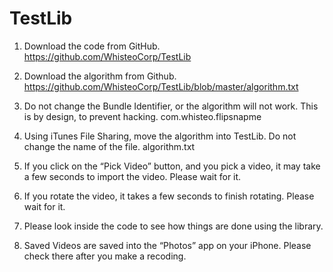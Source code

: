 # TestLib

1. Download the code from GitHub.
https://github.com/WhisteoCorp/TestLib

2. Download the algorithm from Github.
https://github.com/WhisteoCorp/TestLib/blob/master/algorithm.txt

3. Do not change the Bundle Identifier, or the algorithm will not work. This is by design, to prevent hacking.
com.whisteo.flipsnapme

4. Using iTunes File Sharing, move the algorithm into TestLib. Do not change the name of the file. 
algorithm.txt

5. If you click on the “Pick Video” button, and you pick a video, it may take a few seconds to import the video. Please wait for it.

6. If you rotate the video, it takes a few seconds to finish rotating. Please wait for it.

7. Please look inside the code to see how things are done using the library. 

8. Saved Videos are saved into the “Photos” app on your iPhone. Please check there after you make a recoding. 

